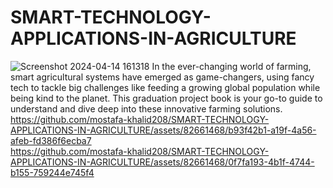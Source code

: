 # SMART-TECHNOLOGY-APPLICATIONS-IN-AGRICULTURE
![Screenshot 2024-04-14 161318](https://github.com/mostafa-khalid208/SMART-TECHNOLOGY-APPLICATIONS-IN-AGRICULTURE/assets/82661468/f99b3676-22ec-4282-a40a-b1a45625312d)
In the ever-changing world of farming, smart agricultural systems have emerged as game-changers, using fancy tech to tackle big challenges like feeding a growing global population while being kind to the planet. This graduation project book is your go-to guide to understand and dive deep into these innovative farming solutions.
https://github.com/mostafa-khalid208/SMART-TECHNOLOGY-APPLICATIONS-IN-AGRICULTURE/assets/82661468/b93f42b1-a19f-4a56-afeb-fd386f6ecba7  
https://github.com/mostafa-khalid208/SMART-TECHNOLOGY-APPLICATIONS-IN-AGRICULTURE/assets/82661468/0f7fa193-4b1f-4744-b155-759244e745f4

